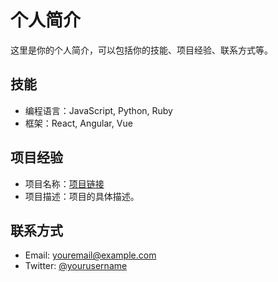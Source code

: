 # 个人简介

这里是你的个人简介，可以包括你的技能、项目经验、联系方式等。

## 技能

- 编程语言：JavaScript, Python, Ruby
- 框架：React, Angular, Vue

## 项目经验

- 项目名称：[项目链接](https://github.com/yourusername/projectname)
- 项目描述：项目的具体描述。

## 联系方式

- Email: youremail@example.com
- Twitter: [@yourusername](https://twitter.com/yourusername)
